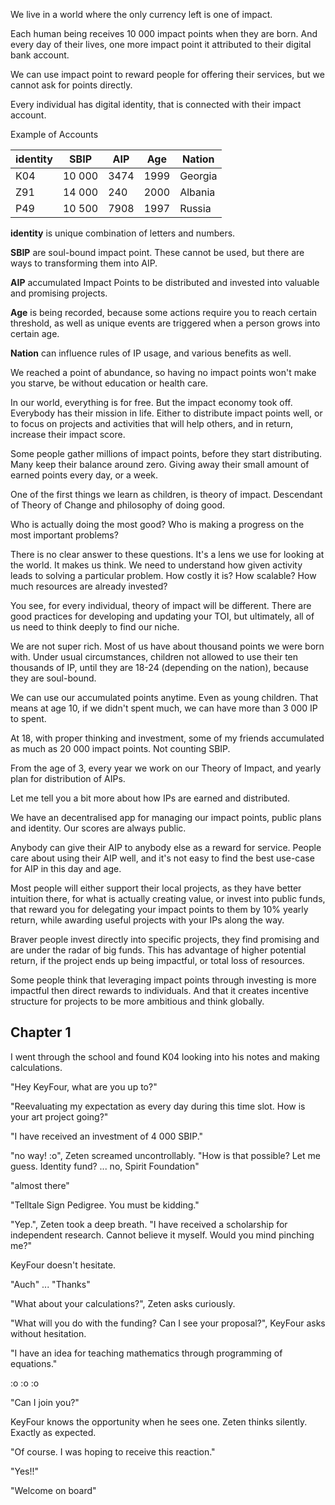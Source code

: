 We live in a world where the only currency left is one of impact. 

Each human being receives 10 000 impact points when they are born. And every day of their lives, one more impact point it attributed to their digital bank account. 

We can use impact point to reward people for offering their services, but we cannot ask for points directly. 

Every individual has digital identity, that is connected with their impact account.

Example of Accounts

| identity | SBIP   | AIP  | Age  | Nation  |
| -------- | ------ | ---- | ---- | ------- |
| K04      | 10 000 | 3474 | 1999 | Georgia |
| Z91      | 14 000 | 240  | 2000 | Albania |
| P49      | 10 500 | 7908 | 1997 | Russia        |

**identity** is unique combination of letters and numbers.

**SBIP** are soul-bound impact point. These cannot be used, but there are ways to transforming them into AIP.

**AIP** accumulated Impact Points to be distributed and invested into valuable and promising projects. 

**Age** is being recorded, because some actions require you to reach certain threshold, as well as unique events are triggered when a person grows into certain age.

**Nation** can influence rules of IP usage, and various benefits as well. 

We reached a point of abundance, so having no impact points won't make you starve, be without education or health care. 

In our world, everything is for free. But the impact economy took off. Everybody has their mission in life. Either to distribute impact points well, or to focus on projects and activities that will help others, and in return, increase their impact score. 

Some people gather millions of impact points, before they start distributing. Many keep their balance around zero. Giving away their small amount of earned points every day, or a week. 

One of the first things we learn as children, is theory of impact. Descendant of Theory of Change and philosophy of doing good. 

Who is actually doing the most good? Who is making a progress on the most important problems?

There is no clear answer to these questions. It's a lens we use for looking at the world. It makes us think. We need to understand how given activity leads to solving a particular problem. How costly it is? How scalable? How much resources are already invested?

You see, for every individual, theory of impact will be different. There are good practices for developing and updating your TOI, but ultimately, all of us need to think deeply to find our niche. 

We are not super rich. Most of us have about thousand points we were born with. Under usual circumstances, children not allowed to use their ten thousands of IP, until they are 18-24 (depending on the nation), because they are soul-bound. 

We can use our accumulated points anytime. Even as young children. That means at age 10, if we didn't spent much, we can have more than 3 000 IP to spent. 

At 18, with proper thinking and investment, some of my friends accumulated as much as 20 000 impact points. Not counting SBIP.

From the age of 3, every year we work on our Theory of Impact, and yearly plan for distribution of AIPs.

Let me tell you a bit more about how IPs are earned and distributed. 

We have an decentralised app for managing our impact points, public plans and identity. Our scores are always public. 

Anybody can give their AIP to anybody else as a reward for service. People care about using their AIP well, and it's not easy to find the best use-case for AIP in this day and age. 

Most people will either support their local projects, as they have better intuition there, for what is actually creating value, or invest into public funds, that reward you for delegating your impact points to them by 10% yearly return, while awarding useful projects with your IPs along the way. 

Braver people invest directly into specific projects, they find promising and are under the radar of big funds. This has advantage of higher potential return, if the project ends up being impactful, or total loss of resources.

Some people think that leveraging impact points through investing is more impactful then direct rewards to individuals. And that it creates incentive structure for projects to be more ambitious and think globally. 

## Chapter 1

I went through the school and found K04 looking into his notes and making calculations. 

"Hey KeyFour, what are you up to?"

"Reevaluating my expectation as every day during this time slot. How is your art project going?" 

"I have received an investment of 4 000 SBIP."

"no way! :o", Zeten screamed uncontrollably. "How is that possible? Let me guess. Identity fund? ... no, Spirit Foundation"

"almost there"

"Telltale Sign Pedigree. You must be kidding."

"Yep.", Zeten took a deep breath. "I have received a scholarship for independent research. Cannot believe it myself. Would you mind pinching me?"

KeyFour doesn't hesitate. 

"Auch" ... "Thanks"

"What about your calculations?", Zeten asks curiously. 

"What will you do with the funding? Can I see your proposal?", KeyFour asks without hesitation.

"I have an idea for teaching mathematics through programming of equations."

:o :o :o

"Can I join you?"

KeyFour knows the opportunity when he sees one. Zeten thinks silently. Exactly as expected. 

"Of course. I was hoping to receive this reaction."

"Yes!!"

"Welcome on board"
